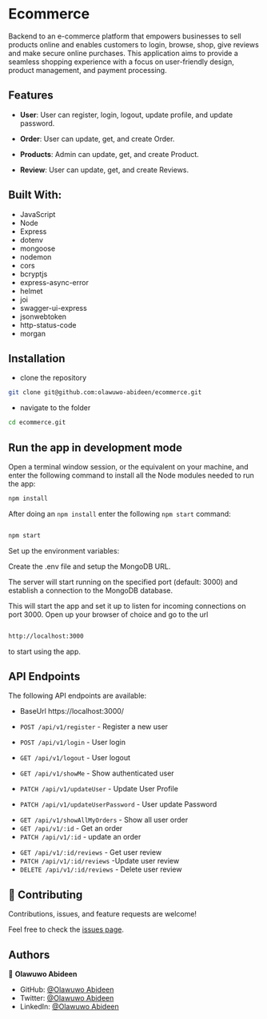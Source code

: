 # Ecommerce

Backend to an e-commerce platform that empowers businesses to sell products online and enables customers to login, browse, shop, give reviews and make secure online purchases. This
application aims to provide a seamless shopping experience with a focus on user-friendly design, product management, and payment processing.

## Features

- **User**: User can register, login, logout, update profile, and update password.

- **Order**: User can update, get, and create Order.

- **Products**: Admin can update, get, and create Product.

- **Review**: User can update, get, and create Reviews.

## Built With:

- JavaScript
- Node
- Express
- dotenv
- mongoose
- nodemon
- cors
- bcryptjs
- express-async-error
- helmet
- joi
- swagger-ui-express
- jsonwebtoken
- http-status-code
- morgan

## Installation

- clone the repository

```sh
git clone git@github.com:olawuwo-abideen/ecommerce.git
```

- navigate to the folder

```sh
cd ecommerce.git
```

## Run the app in development mode

Open a terminal window session, or the equivalent on your machine, and enter the following command to install all the
Node modules needed to run the app:

```sh
npm install
```

After doing an `npm install` enter the following `npm start` command:

```sh

npm start

```

Set up the environment variables:

Create the .env file and setup the MongoDB URL.

The server will start running on the specified port (default: 3000) and establish a connection to the MongoDB database.

This will start the app and set it up to listen for incoming connections on port 3000. Open up your browser of choice
and go to the url

```sh

http://localhost:3000

```

to start using the app.

## API Endpoints

The following API endpoints are available:

- BaseUrl https://localhost:3000/

- `POST /api/v1/register` - Register a new user
- `POST /api/v1/login` - User login
- `GET /api/v1/logout` - User logout
- `GET /api/v1/showMe` - Show authenticated user
- `PATCH /api/v1/updateUser` - Update User Profile
- `PATCH /api/v1/updateUserPassword` - User update Password

* `GET /api/v1/showAllMyOrders` - Show all user order
* `GET /api/v1/:id` - Get an order
* `PATCH /api/v1/:id` - update an order

- `GET /api/v1/:id/reviews` - Get user review
- `PATCH /api/v1/:id/reviews` -Update user review
- `DELETE /api/v1/:id/reviews` - Delete user review

## 🤝 Contributing

Contributions, issues, and feature requests are welcome!

Feel free to check the [issues page](https://github.com/olawuwo-abideen/ecommerce/issues).

## Authors

👤 **Olawuwo Abideen**

- GitHub: [@Olawuwo Abideen](https://github.com/olawuwo-abideen)
- Twitter: [@Olawuwo Abideen](https://twitter.com/olawuwo_abideen)
- LinkedIn: [@Olawuwo Abideen](https://www.linkedin.com/in/olawuwo-abideen/)
